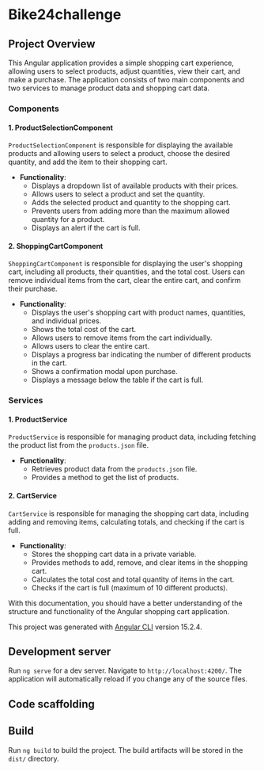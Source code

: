 # Bike24challenge


Project Overview
----------------

This Angular application provides a simple shopping cart experience, allowing users to select products, adjust quantities, view their cart, and make a purchase. The application consists of two main components and two services to manage product data and shopping cart data.

### Components

#### 1\. ProductSelectionComponent

`ProductSelectionComponent` is responsible for displaying the available products and allowing users to select a product, choose the desired quantity, and add the item to their shopping cart.

*   **Functionality**:
    *   Displays a dropdown list of available products with their prices.
    *   Allows users to select a product and set the quantity.
    *   Adds the selected product and quantity to the shopping cart.
    *   Prevents users from adding more than the maximum allowed quantity for a product.
    *   Displays an alert if the cart is full.

#### 2\. ShoppingCartComponent

`ShoppingCartComponent` is responsible for displaying the user's shopping cart, including all products, their quantities, and the total cost. Users can remove individual items from the cart, clear the entire cart, and confirm their purchase.

*   **Functionality**:
    *   Displays the user's shopping cart with product names, quantities, and individual prices.
    *   Shows the total cost of the cart.
    *   Allows users to remove items from the cart individually.
    *   Allows users to clear the entire cart.
    *   Displays a progress bar indicating the number of different products in the cart.
    *   Shows a confirmation modal upon purchase.
    *   Displays a message below the table if the cart is full.

### Services

#### 1\. ProductService

`ProductService` is responsible for managing product data, including fetching the product list from the `products.json` file.

*   **Functionality**:
    *   Retrieves product data from the `products.json` file.
    *   Provides a method to get the list of products.

#### 2\. CartService

`CartService` is responsible for managing the shopping cart data, including adding and removing items, calculating totals, and checking if the cart is full.

*   **Functionality**:
    *   Stores the shopping cart data in a private variable.
    *   Provides methods to add, remove, and clear items in the shopping cart.
    *   Calculates the total cost and total quantity of items in the cart.
    *   Checks if the cart is full (maximum of 10 different products).

With this documentation, you should have a better understanding of the structure and functionality of the Angular shopping cart application.




This project was generated with [Angular CLI](https://github.com/angular/angular-cli) version 15.2.4.

## Development server

Run `ng serve` for a dev server. Navigate to `http://localhost:4200/`. The application will automatically reload if you change any of the source files.

## Code scaffolding


## Build

Run `ng build` to build the project. The build artifacts will be stored in the `dist/` directory.


